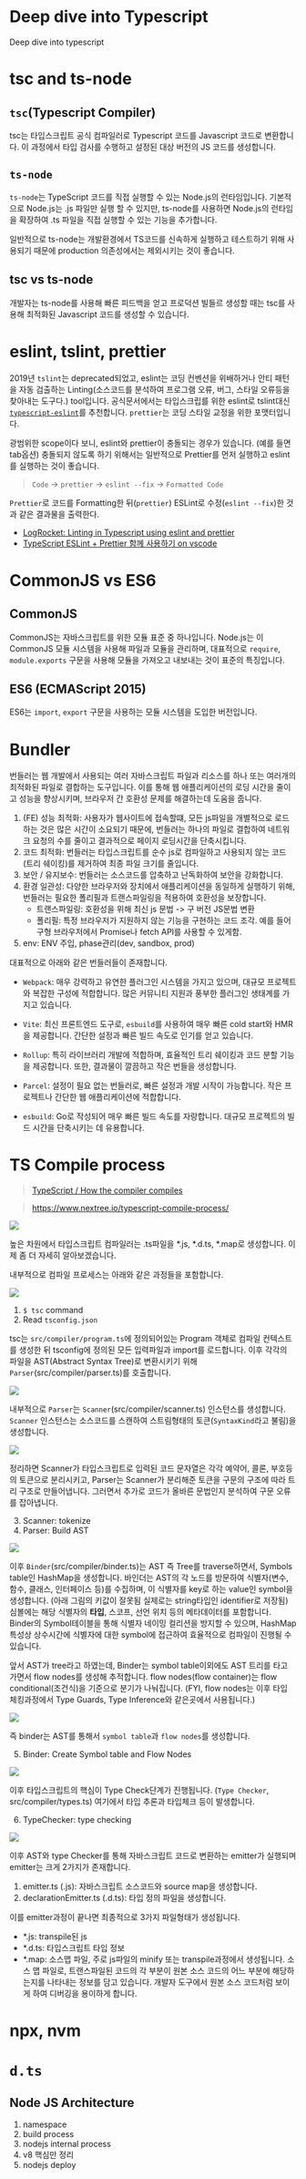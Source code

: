 # Deep dive into Typescript


Deep dive into typescript
<!--more-->


# tsc and ts-node

## `tsc`(Typescript Compiler)

tsc는 타입스크립트 공식 컴파일러로 Typescript 코드를 Javascript 코드로 변환합니다. 이 과정에서 타입 검사를 수행하고 설정된 대상 버전의 JS 코드를 생성합니다.

## `ts-node`

`ts-node`는 TypeScript 코드를 직접 실행할 수 있는 Node.js의 런타임입니다. 기본적으로 Node.js는 .js 파일만 실행 할 수 있지만, ts-node를 사용하면 Node.js의 런타임을 확장하여 .ts 파일을 직접 실행할 수 있는 기능을 추가합니다.

일반적으로 ts-node는 개발환경에서 TS코드를 신속하게 실행하고 테스트하기 위해 사용되기 때문에 production 의존성에서는 제외시키는 것이 좋습니다.

## tsc vs ts-node

개발자는 ts-node를 사용해 빠른 피드백을 얻고 프로덕션 빌들르 생성할 때는 tsc를 사용해 최적화된 Javascript 코드를 생성할 수 있습니다.

# eslint, tslint, prettier

2019년 `tslint`는 deprecated되었고, eslint는 코딩 컨벤션을 위배하거나 안티 패턴을 자동 검출하는 Linting(소스코드를 분석하여 프로그램 오류, 버그, 스타일 오류등을 찾아내는 도구다.) tool입니다. 공식문서에서는 타입스크립를 위한 eslint로 tslint대신 [`typescript-eslint`](https://typescript-eslint.io/)를 추천합니다. 
`prettier`는 코딩 스타일 교정을 위한 포맷터입니다.

광범위한 scope이다 보니, eslint와 prettier이 충돌되는 경우가 있습니다. (예를 들면 tab옵션)
충돌되지 않도록 하기 위해서는 일반적으로 Prettier를 먼저 실행하고 eslint를 실행하는 것이 좋습니다.

> `Code` -> `prettier` -> `eslint --fix` -> `Formatted Code`

`Prettier`로 코드를 Formatting한 뒤(`prettier`) ESLint로 수정(`eslint --fix`)한 것과 같은 결과물을 출력한다.

- [LogRocket: Linting in Typescript using eslint and prettier](https://blog.logrocket.com/linting-typescript-eslint-prettier/)
- [TypeScript ESLint + Prettier 함께 사용하기 on vscode](https://pravusid.kr/typescript/2020/07/19/typescript-eslint-prettier.html)


# CommonJS vs ES6

## CommonJS

CommonJS는 자바스크립트를 위한 모듈 표준 중 하나입니다. Node.js는 이 CommonJS 모듈 시스템을 사용해 파일과 모듈을 관리하며, 대표적으로 `require`, `module.exports` 구문을 사용해 모듈을 가져오고 내보내는 것이 표준의 특징입니다.

## ES6 (ECMAScript 2015)

ES6는 `import`, `export` 구문을 사용하는 모듈 시스템을 도입한 버전입니다. 

# Bundler

번들러는 웹 개발에서 사용되는 여러 자바스크립트 파일과 리소스를 하나 또는 여러개의 최적화된 파일로 결합하는 도구입니다. 이를 통해 웹 애플리케이션의 로딩 시간을 줄이고 성능을 향상시키며, 브라우저 간 호환성 문제를 해결하는데 도움을 줍니다.

1. (FE) 성능 최적화: 사용자가 웹사이트에 접속할떄, 모든 js파일을 개별적으로 로드하는 것은 많은 시간이 소요되기 때문에, 번들러는 하나의 파일로 결합하여 네트워크 요청의 수를 줄이고 결과적으로 페이지 로딩시간을 단축시킵니다.
2. 코드 최적화: 번들러는 타입스크립트를 순수 js로 컴파일하고 사용되지 않는 코드(트리 쉐이킹)를 제거하여 최종 파일 크기를 줄입니다.
3. 보안 / 유지보수:  번들러는 소스코드를 압축하고 난독화하여 보안을 강화합니다.
4. 환경 일관성: 다양한 브라우저와 장치에서 애플리케이션을 동일하게 실행하기 위해, 번들러는 필요한 폴리필과 트랜스파일링을 적용하여 호환성을 보장합니다.
    - 트랜스파일링: 호환성을 위해 최신 js 문법 -> 구 버전 JS문법 변환
    - 폴리필: 특정 브라우저가 지원하지 않는 기능을 구현하는 코드 조각. 예를 들어 구형 브라우저에서 Promise나 fetch API를 사용할 수 있게함.
5. env: ENV 주입, phase관리(dev, sandbox, prod)

대표적으로 아래와 같은 번들러들이 존재합니다.

- `Webpack`: 매우 강력하고 유연한 플러그인 시스템을 가지고 있으며, 대규모 프로젝트와 복잡한 구성에 적합합니다. 많은 커뮤니티 지원과 풍부한 플러그인 생태계를 가지고 있습니다.

- `Vite`: 최신 프론트엔드 도구로, `esbuild`를 사용하여 매우 빠른 cold start와 HMR을 제공합니다. 간단한 설정과 빠른 빌드 속도로 인기를 얻고 있습니다.

- `Rollup`: 특히 라이브러리 개발에 적합하며, 효율적인 트리 쉐이킹과 코드 분할 기능을 제공합니다. 또한, 결과물이 깔끔하고 작은 번들을 생성합니다.

- `Parcel`: 설정이 필요 없는 번들러로, 빠른 설정과 개발 시작이 가능합니다. 작은 프로젝트나 간단한 웹 애플리케이션에 적합합니다.

- `esbuild`: Go로 작성되어 매우 빠른 빌드 속도를 자랑합니다. 대규모 프로젝트의 빌드 시간을 단축시키는 데 유용합니다.

# TS Compile process

> [TypeScript / How the compiler compiles](https://www.huy.rocks/everyday/04-01-2022-typescript-how-the-compiler-compiles)

> https://www.nextree.io/typescript-compile-process/

![](/images/typescripts/tsc1.png)

높은 차원에서 타입스크립트 컴파일러는 .ts파일을 *.js, *.d.ts, *.map로 생성합니다. 이제 좀 더 자세히 알아보겠습니다.

내부적으로 컴파일 프로세스는 아래와 같은 과정들을 포함합니다.

![](/images/typescripts/tsc2.png)

1. `$ tsc` command
2. Read `tsconfig.json`

tsc는 `src/compiler/program.ts`에 정의되어있는 Program 객체로 컴파일 컨텍스트를 생성한 뒤 tsconfig에 정의된 모든 입력파일과 import를 로드합니다. 이후 각각의 파일을 AST(Abstract Syntax Tree)로 변환시키기 위해 `Parser`(src/compiler/parser.ts)를 호출합니다.

![](/images/typescripts/tsc3.png)

내부적으로 `Parser`는 `Scanner`(src/compiler/scanner.ts) 인스턴스를 생성합니다. `Scanner` 인스턴스는 소스코드를 스캔하여 스트림형태의 토큰(`SyntaxKind`라고 불림)을 생성합니다.

![](/images/typescripts/tsc6.jpeg)

정리하면 Scanner가 타입스크립트로 입력된 코드 문자열은 각각 예약어, 콜론, 부호등의 토큰으로 분리시키고, Parser는 Scanner가 분리해준 토큰을 구문의 구조에 따라 트리 구조로 만들어냅니다.
그러면서 추가로 코드가 올바른 문법인지 분석하여 구문 오류를 잡아냅니다.

3. Scanner: tokenize
4. Parser: Build AST

![](/images/typescripts/tsc4.png)

이후 `Binder`(src/compiler/binder.ts)는 AST 즉 Tree를 traverse하면서, Symbols table인 HashMap을 생성합니다.
바인더는 AST의 각 노드를 방문하여 식별자(변수, 함수, 클래스, 인터페이스 등)를 수집하며, 이 식별자를 key로 하는 value인 symbol을 생성합니다. (아래 그림의 키값이 잘못됨 실제로는 string타입인 identifier로 저장됨)
심볼에는 해당 식별자의 **타입**, 스코프, 선언 위치 등의 메타데이터를 포함합니다. Binder의 Symbol테이블을 통해 식별자 네이밍 컬리션을 방지할 수 있으며, HashMap 특성상 상수시간에 식별자에 대한 symbol에 접근하여 효율적으로 컴파일이 진행될 수 있습니다.

앞서 AST가 tree라고 하였는데, Binder는 symbol table이외에도 AST 트리를 타고 가면서 flow nodes를 생성해 추적합니다.
flow nodes(flow container)는 flow conditional(조건식)을 기준으로 분기가 나눠집니다. (FYI, flow nodes는 이후 타입 체킹과정에서 Type Guards, Type Inference와 같은곳에서 사용됩니다.)

![](/images/typescripts/tsc7.jpeg)

즉 binder는 AST를 통해서 `symbol table`과 `flow nodes`를 생성합니다.

5. Binder: Create Symbol table and Flow Nodes

![](/images/typescripts/tsc7.jpeg)

이후 타입스크립트의 핵심이 Type Check단계가 진행됩니다. (`Type Checker`, src/compiler/types.ts) 
여기에서 타입 추론과 타입체크 등이 발생합니다.

6. TypeChecker: type checking

![](/images/typescripts/tsc5.png)

이후 AST와 type Checker를 통해 자바스크립트 코드로 변환하는 emitter가 실행되며 emitter는 크게 2가지가 존재합니다.

1. emitter.ts (.js): 자바스크립트 소스코드와 source map을 생성합니다.
2. declarationEmitter.ts (.d.ts): 타입 정의 파일을 생성합니다.

이를 emitter과정이 끝나면 최종적으로 3가지 파일형태가 생성됩니다.

- *.js: transpile된 js
- *.d.ts: 타입스크립트 타입 정보
- *.map: 소스맵 파일, 주로 js파일의 minify 또는 transpile과정에서 생성됩니다. 소스 맵 파일로, 트랜스파일된 코드의 각 부분이 원본 소스 코드의 어느 부분에 해당하는지를 나타내는 정보를 담고 있습니다. 개발자 도구에서 원본 소스 코드처럼 보이게 하여 디버깅을 용이하게 합니다.




# npx, nvm

# `d.ts`








## Node JS Architecture

1. namespace
2. build process
3. nodejs internal process
4. v8 핵심만 정리
5. nodejs deploy
